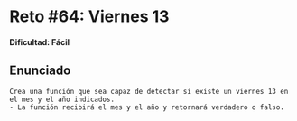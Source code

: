 # Reto #64: Viernes 13

#### Dificultad: Fácil

## Enunciado

```
Crea una función que sea capaz de detectar si existe un viernes 13 en el mes y el año indicados.
- La función recibirá el mes y el año y retornará verdadero o falso.
```
